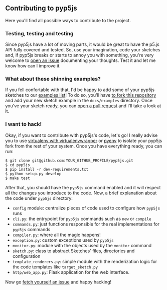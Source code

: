 ## Contributing to pyp5js

Here you'll find all possible ways to contribute to the project.

### Testing, testing and testing

Since pyp5js have a lot of moving parts, it would be great to have the p5.js API fully covered and tested. So, use your imagination, code your sketches and, if pyp5js breaks or starts to annoy you with something, you're very welcome to [open an issue](https://github.com/berinhard/pyp5js/issues/new) documenting your thoughts. Test it and let me know how can I improve it.

### What about these shinning examples?

If you fell confortable with that, I'd be happy to add some of your pyp5js sketches to our [examples list](https://berinhard.github.io/pyp5js/examples/)! To do so, you'll have [to fork this repository](https://help.github.com/en/articles/fork-a-repo) and add your new sketch example in the `docs/examples` directory. Once you've your sketch ready, you can [open a pull request](https://help.github.com/en/articles/about-pull-requests) and I'll take a look at it.

### I want to hack!

Okay, if you want to contribute with pyp5js's code, let's go! I really advise you to use [virtualenv with virtualenvwrapper](http://www.indjango.com/python-install-virtualenv-and-virtualenvwrapper/) or [pyenv](https://amaral.northwestern.edu/resources/guides/pyenv-tutorial) to isolate your pyp5js fork from the rest of your system. Once you have everything ready, you can run:

```
$ git clone git@github.com:YOUR_GITHUB_PROFILE/pyp5js.git
$ cd pyp5js
$ pip install -r dev-requirements.txt
$ python setup.py develop
$ make test
```

After that, you should have the `pyp5js` command enabled and it will respect all the changes you introduce to the code. Now, a brief explanation about the code under `pyp5js` directory:

- `config` module: centralize pieces of code used to configure how `pyp5js` runs
- `cli.py`: the entrypoint for `pyp5js` commands such as `new` or `compile`
- `commands.py`: just functions responsible for the real implementations for `pyp5js` commands
- `compiler.py`: where all the magic happens!
- `exception.py`: custom exceptions used by `pyp5js`
- `monitor.py`: module with the objects used by the `monitor` command
- `sketch.py`: class to abstract Sketches' files, directories and configuration
- `template_renderers.py`: simple module with the renderization logic for the code templates like `target_sketch.py`
- `http/web_app.py`: Flask application for the web interface.

Now go [fetch yourself an issue](https://github.com/berinhard/pyp5js/issues) and happy hacking!
